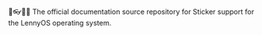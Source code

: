 🔸️👓️💾️📖️ The official documentation source repository for Sticker support for the LennyOS operating system.

